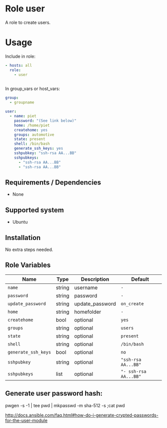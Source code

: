 # Role user

A role to create users.

# Usage

Include in role:

```yaml
- hosts: all
  role:
    - user
  
```

In group_vars or host_vars:

```yaml
group:
  - groupname

user:
  - name: piet
    password: "(See link below)"
    home: /home/piet
    createhome: yes
    groups: automotive
    state: present
    shell: /bin/bash
    generate_ssh_keys: yes
    sshpubkey: "ssh-rsa AA...BB"
    sshpubkeys: 
      - "ssh-rsa AA...BB"
      - "ssh-rsa AA...BB"
```


## Requirements / Dependencies

* None

## Supported system

* Ubuntu

## Installation

No extra steps needed.

## Role Variables

|Name|Type|Description|Default|
|----|----|-----------|-------|
`name`|string|username|`-`
`password`|string|password|`-`
`update_password`|string|update_password|`on_create`
`home`|string|homefolder|`-`
`createhome`|bool|optional|`yes`
`groups`|string|optional|`users`
`state`|string|optional|`present`
`shell`|string|optional|`/bin/bash`
`generate_ssh_keys`|bool|optional|`no`
`sshpubkey`|string|optional|`"ssh-rsa AA...BB"`
`sshpubkeys`|list|optional|`"- ssh-rsa AA...BB"`


## Generate user password hash:

pwgen -s -1 | tee pwd | mkpasswd -m sha-512 -s ;cat pwd

http://docs.ansible.com/faq.html#how-do-i-generate-crypted-passwords-for-the-user-module
